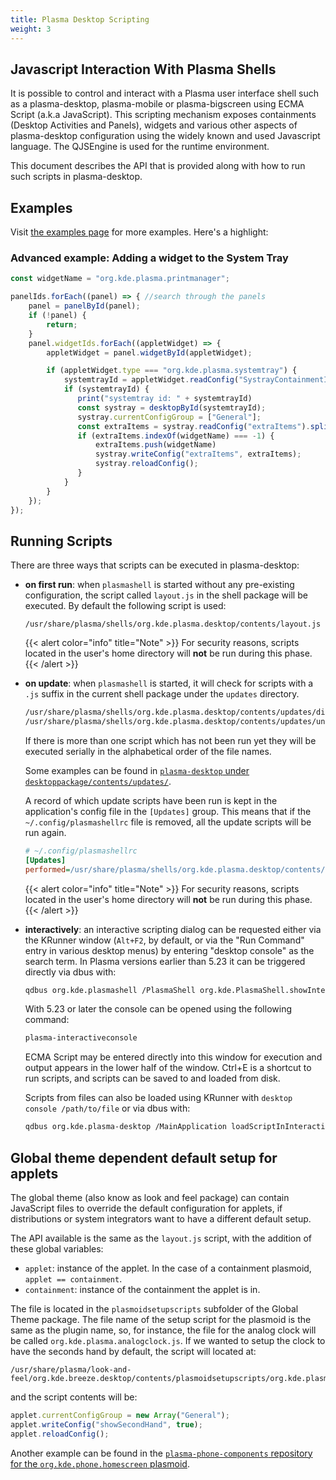 ```yaml
---
title: Plasma Desktop Scripting
weight: 3
---
```


## Javascript Interaction With Plasma Shells

It is possible to control and interact with a Plasma user interface shell such
as a plasma-desktop, plasma-mobile or plasma-bigscreen using ECMA Script (a.k.a
JavaScript). This scripting mechanism exposes containments (Desktop Activities and
Panels), widgets and various other aspects of plasma-desktop configuration using
the widely known and used Javascript language. The QJSEngine is used for the
runtime environment.

This document describes the API that is provided along with how to run such scripts
in plasma-desktop.

## Examples

Visit [the examples page](examples) for more examples. Here's a highlight:

### Advanced example: Adding a widget to the System Tray

```js
const widgetName = "org.kde.plasma.printmanager";

panelIds.forEach((panel) => { //search through the panels
    panel = panelById(panel);
    if (!panel) {
        return;
    }
    panel.widgetIds.forEach((appletWidget) => {
        appletWidget = panel.widgetById(appletWidget);

        if (appletWidget.type === "org.kde.plasma.systemtray") {
            systemtrayId = appletWidget.readConfig("SystrayContainmentId");
            if (systemtrayId) {
               print("systemtray id: " + systemtrayId)
               const systray = desktopById(systemtrayId);
               systray.currentConfigGroup = ["General"];
               const extraItems = systray.readConfig("extraItems").split(",");
               if (extraItems.indexOf(widgetName) === -1) {
                   extraItems.push(widgetName)
                   systray.writeConfig("extraItems", extraItems);
                   systray.reloadConfig();
               }
            }
        }
    });
});
```

## Running Scripts

There are three ways that scripts can be executed in plasma-desktop:

- **on first run**: when `plasmashell` is started without any
  pre-existing configuration, the script called `layout.js` in the shell
  package will be executed. By default the following script is used:
  ```
  /usr/share/plasma/shells/org.kde.plasma.desktop/contents/layout.js
  ```

  {{< alert color="info" title="Note" >}}
  For security reasons, scripts located in the user's home directory will **not** be run during this phase.
  {{< /alert >}}

- **on update**: when `plasmashell` is started, it will check for scripts
  with a `.js` suffix in the current shell package under the `updates` directory.
  ```bash
  /usr/share/plasma/shells/org.kde.plasma.desktop/contents/updates/digitalclock_rename_timezonedisplay_key.js
  /usr/share/plasma/shells/org.kde.plasma.desktop/contents/updates/unlock_widgets.js
  ```
  If there is more than one script which has not been run yet they will be executed
  serially in the alphabetical order of the file names.

  Some examples can be found in [`plasma-desktop` under `desktoppackage/contents/updates/`](https://invent.kde.org/plasma/plasma-desktop/-/tree/master/desktoppackage/contents/updates).

  A record of which update scripts have been run is kept in the
  application's config file in the `[Updates]` group. This means that if the
  `~/.config/plasmashellrc` file is removed, all the update scripts
  will be run again.

  ```ini
  # ~/.config/plasmashellrc
  [Updates]
  performed=/usr/share/plasma/shells/org.kde.plasma.desktop/contents/updates/obsolete_kickoffrc.js,/usr/share/plasma/shells/org.kde.plasma.desktop/contents/updates/unlock_widgets.js
  ```


  {{< alert color="info" title="Note" >}}
  For security reasons, scripts located in the user's home directory will **not** be run during this phase.
  {{< /alert >}}

- **interactively**: an interactive scripting dialog can be requested
  either via the KRunner window (`Alt+F2`, by default, or via the "Run
  Command" entry in various desktop menus) by entering "desktop
  console" as the search term.
  In Plasma versions earlier than 5.23 it can be triggered directly via dbus with:

  ```bash
  qdbus org.kde.plasmashell /PlasmaShell org.kde.PlasmaShell.showInteractiveKWinConsole
  ```

  With 5.23 or later the console can be opened using the following command:
  ```bash
  plasma-interactiveconsole
  ```

  ECMA Script may be entered directly into this window for execution
  and output appears in the lower half of the window. Ctrl+E is a
  shortcut to run scripts, and scripts can be saved to and loaded from
  disk.

  Scripts from files can also be loaded using KRunner with
  `desktop console /path/to/file` or via dbus with:
  ```bash
  qdbus org.kde.plasma-desktop /MainApplication loadScriptInInteractiveConsole /path/to/file
  ```

## Global theme dependent default setup for applets

The global theme (also know as look and feel package) can contain JavaScript
files to override the default configuration for applets, if distributions or system
integrators want to have a different default setup.

The API available is the same as the `layout.js` script, with the addition
of these global variables:

* `applet`: instance of the applet. In the case of a containment plasmoid, `applet == containment`.
* `containment`: instance of the containment the applet is in.


The file is located in the `plasmoidsetupscripts` subfolder of the Global Theme package.
The file name of the setup script for the plasmoid is the same as the plugin name,
so, for instance, the file for the analog clock will be called `org.kde.plasma.analogclock.js`.
If we wanted to setup the clock to have the seconds hand by default, the script will located at:

```
/usr/share/plasma/look-and-feel/org.kde.breeze.desktop/contents/plasmoidsetupscripts/org.kde.plasma.analogclock.js
```

and the script contents will be:

```js
applet.currentConfigGroup = new Array("General");
applet.writeConfig("showSecondHand", true);
applet.reloadConfig();
```

Another example can be found in the [`plasma-phone-components` repository for the `org.kde.phone.homescreen` plasmoid](https://invent.kde.org/plasma/plasma-phone-components/-/blob/master/look-and-feel/contents/plasmoidsetupscripts/org.kde.phone.homescreen.js).
